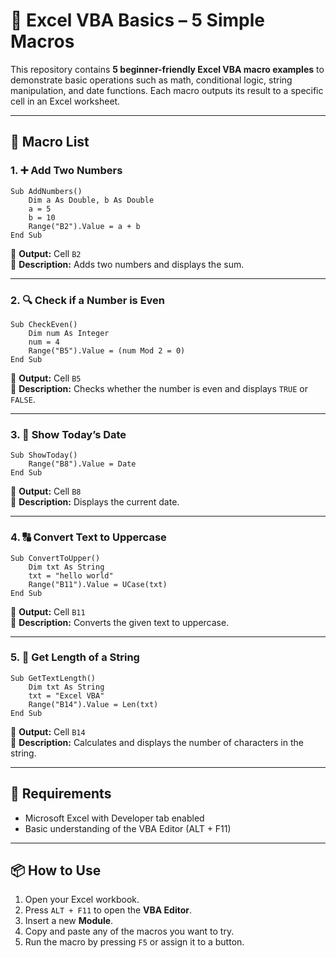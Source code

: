 # 🔢 Excel VBA Basics – 5 Simple Macros
This repository contains **5 beginner-friendly Excel VBA macro examples** to demonstrate basic operations such as math, conditional logic, string manipulation, and date functions. Each macro outputs its result to a specific cell in an Excel worksheet.

---

## 📄 Macro List
### 1. ➕ Add Two Numbers
```vba
Sub AddNumbers()
    Dim a As Double, b As Double
    a = 5
    b = 10
    Range("B2").Value = a + b
End Sub
```
📍 **Output:** Cell `B2`  
📝 **Description:** Adds two numbers and displays the sum.

---

### 2. 🔍 Check if a Number is Even
```vba
Sub CheckEven()
    Dim num As Integer
    num = 4
    Range("B5").Value = (num Mod 2 = 0)
End Sub
```
📍 **Output:** Cell `B5`  
📝 **Description:** Checks whether the number is even and displays `TRUE` or `FALSE`.

---

### 3. 📅 Show Today’s Date
```vba
Sub ShowToday()
    Range("B8").Value = Date
End Sub
```
📍 **Output:** Cell `B8`  
📝 **Description:** Displays the current date.

---

### 4. 🔠 Convert Text to Uppercase
```vba
Sub ConvertToUpper()
    Dim txt As String
    txt = "hello world"
    Range("B11").Value = UCase(txt)
End Sub
```
📍 **Output:** Cell `B11`  
📝 **Description:** Converts the given text to uppercase.

---

### 5. 🔢 Get Length of a String
```vba
Sub GetTextLength()
    Dim txt As String
    txt = "Excel VBA"
    Range("B14").Value = Len(txt)
End Sub
```
📍 **Output:** Cell `B14`  
📝 **Description:** Calculates and displays the number of characters in the string.

---

## 🧰 Requirements
- Microsoft Excel with Developer tab enabled
- Basic understanding of the VBA Editor (ALT + F11)

---

## 📦 How to Use
1. Open your Excel workbook.
2. Press `ALT + F11` to open the **VBA Editor**.
3. Insert a new **Module**.
4. Copy and paste any of the macros you want to try.
5. Run the macro by pressing `F5` or assign it to a button.

